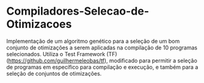 # Compiladores-Selecao-de-Otimizacoes
 Implementação de um algoritmo genético para a seleção de um bom conjunto de otimizações  a serem aplicadas na compilação de 10 programas selecionados.
 Utiliza o Test Framework (TF) (https://github.com/guilhermeleobas/tf), modificado para permitir a seleção de programas em específico para compilação e execução, e também para a seleção de conjuntos de otimizações.